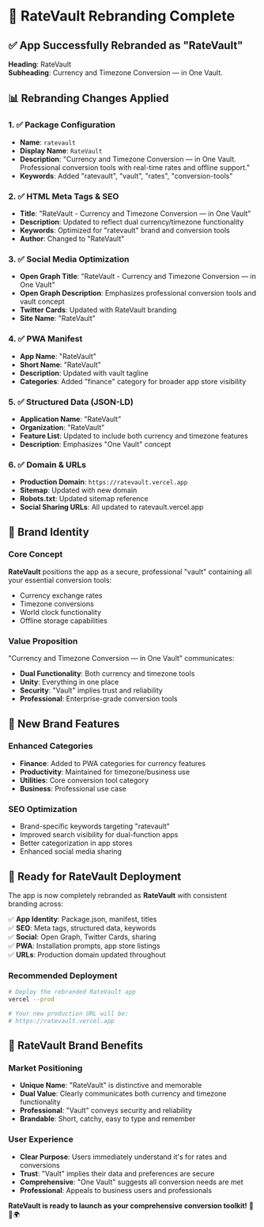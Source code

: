 # 🏦 RateVault Rebranding Complete

## ✅ App Successfully Rebranded as "RateVault"

**Heading**: RateVault  
**Subheading**: Currency and Timezone Conversion — in One Vault.

## 📊 Rebranding Changes Applied

### 1. ✅ Package Configuration
- **Name**: `ratevault`
- **Display Name**: `RateVault`
- **Description**: "Currency and Timezone Conversion — in One Vault. Professional conversion tools with real-time rates and offline support."
- **Keywords**: Added "ratevault", "vault", "rates", "conversion-tools"

### 2. ✅ HTML Meta Tags & SEO
- **Title**: "RateVault - Currency and Timezone Conversion — in One Vault"
- **Description**: Updated to reflect dual currency/timezone functionality
- **Keywords**: Optimized for "ratevault" brand and conversion tools
- **Author**: Changed to "RateVault"

### 3. ✅ Social Media Optimization
- **Open Graph Title**: "RateVault - Currency and Timezone Conversion — in One Vault"
- **Open Graph Description**: Emphasizes professional conversion tools and vault concept
- **Twitter Cards**: Updated with RateVault branding
- **Site Name**: "RateVault"

### 4. ✅ PWA Manifest
- **App Name**: "RateVault"
- **Short Name**: "RateVault"
- **Description**: Updated with vault tagline
- **Categories**: Added "finance" category for broader app store visibility

### 5. ✅ Structured Data (JSON-LD)
- **Application Name**: "RateVault"
- **Organization**: "RateVault"
- **Feature List**: Updated to include both currency and timezone features
- **Description**: Emphasizes "One Vault" concept

### 6. ✅ Domain & URLs
- **Production Domain**: `https://ratevault.vercel.app`
- **Sitemap**: Updated with new domain
- **Robots.txt**: Updated sitemap reference
- **Social Sharing URLs**: All updated to ratevault.vercel.app

## 🎯 Brand Identity

### Core Concept
**RateVault** positions the app as a secure, professional "vault" containing all your essential conversion tools:
- Currency exchange rates
- Timezone conversions  
- World clock functionality
- Offline storage capabilities

### Value Proposition
"Currency and Timezone Conversion — in One Vault" communicates:
- **Dual Functionality**: Both currency and timezone tools
- **Unity**: Everything in one place
- **Security**: "Vault" implies trust and reliability  
- **Professional**: Enterprise-grade conversion tools

## 🌟 New Brand Features

### Enhanced Categories
- **Finance**: Added to PWA categories for currency features
- **Productivity**: Maintained for timezone/business use
- **Utilities**: Core conversion tool category
- **Business**: Professional use case

### SEO Optimization
- Brand-specific keywords targeting "ratevault"
- Improved search visibility for dual-function apps
- Better categorization in app stores
- Enhanced social media sharing

## 🚀 Ready for RateVault Deployment

The app is now completely rebranded as **RateVault** with consistent branding across:

✅ **App Identity**: Package.json, manifest, titles  
✅ **SEO**: Meta tags, structured data, keywords  
✅ **Social**: Open Graph, Twitter Cards, sharing  
✅ **PWA**: Installation prompts, app store listings  
✅ **URLs**: Production domain updated throughout  

### Recommended Deployment
```bash
# Deploy the rebranded RateVault app
vercel --prod

# Your new production URL will be:
# https://ratevault.vercel.app
```

## 🎉 RateVault Brand Benefits

### Market Positioning
- **Unique Name**: "RateVault" is distinctive and memorable
- **Dual Value**: Clearly communicates both currency and timezone functionality
- **Professional**: "Vault" conveys security and reliability
- **Brandable**: Short, catchy, easy to type and remember

### User Experience
- **Clear Purpose**: Users immediately understand it's for rates and conversions
- **Trust**: "Vault" implies their data and preferences are secure
- **Comprehensive**: "One Vault" suggests all conversion needs are met
- **Professional**: Appeals to business users and professionals

**RateVault is ready to launch as your comprehensive conversion toolkit!** 🏦💱🌍
